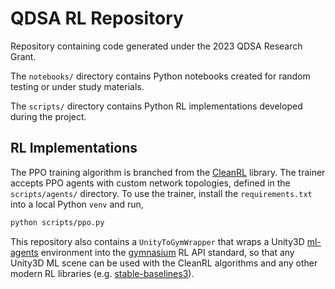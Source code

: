 # QDSA RL Repository
Repository containing code generated under the 2023 QDSA Research Grant.

The `notebooks/` directory contains Python notebooks created for random
testing or under study materials.

The `scripts/` directory contains Python RL implementations developed during the
project.


## RL Implementations
The PPO training algorithm is branched from the
[CleanRL](https://github.com/vwxyzjn/cleanrl) library. The trainer accepts PPO
agents with custom network topologies, defined in the `scripts/agents/` directory.
To use the trainer, install the `requirements.txt` into a local Python `venv` and run,
```bash
python scripts/ppo.py
```

This repository also contains a `UnityToGymWrapper` that wraps a Unity3D 
[ml-agents](https://github.com/Unity-Technologies/ml-agents) environment into 
the [gymnasium](https://github.com/Farama-Foundation/Gymnasium) RL API standard,
so that any Unity3D ML scene can be used with the CleanRL algorithms and any 
other modern RL libraries (e.g. [stable-baselines3](https://github.com/DLR-RM/stable-baselines3)).
